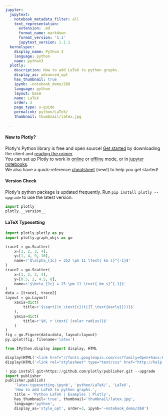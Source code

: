 ```yaml
---
jupyter:
  jupytext:
    notebook_metadata_filter: all
    text_representation:
      extension: .md
      format_name: markdown
      format_version: '1.1'
      jupytext_version: 1.1.1
  kernelspec:
    display_name: Python 3
    language: python
    name: python3
  plotly:
    description: How to add LaTeX to python graphs.
    display_as: advanced_opt
    has_thumbnail: true
    ipynb: ~notebook_demo/268
    language: python
    layout: base
    name: LaTeX
    order: 3
    page_type: u-guide
    permalink: python/LaTeX/
    thumbnail: thumbnail/latex.jpg
    
---
```


#### New to Plotly?
Plotly's Python library is free and open source! [Get started](https://plot.ly/python/getting-started/) by downloading the client and [reading the primer](https://plot.ly/python/getting-started/).
<br>You can set up Plotly to work in [online](https://plot.ly/python/getting-started/#initialization-for-online-plotting) or [offline](https://plot.ly/python/getting-started/#initialization-for-offline-plotting) mode, or in [jupyter notebooks](https://plot.ly/python/getting-started/#start-plotting-online).
<br>We also have a quick-reference [cheatsheet](https://images.plot.ly/plotly-documentation/images/python_cheat_sheet.pdf) (new!) to help you get started!


#### Version Check
Plotly's python package is updated frequently. Run `pip install plotly --upgrade` to use the latest version.

```python
import plotly
plotly.__version__
```

#### LaTeX Typesetting

```python
import plotly.plotly as py
import plotly.graph_objs as go

trace1 = go.Scatter(
    x=[1, 2, 3, 4],
    y=[1, 4, 9, 16],
    name=r'$\alpha_{1c} = 352 \pm 11 \text{ km s}^{-1}$'
)
trace2 = go.Scatter(
    x=[1, 2, 3, 4],
    y=[0.5, 2, 4.5, 8],
    name=r'$\beta_{1c} = 25 \pm 11 \text{ km s}^{-1}$'
)
data = [trace1, trace2]
layout = go.Layout(
    xaxis=dict(
        title=r'$\sqrt{(n_\text{c}(t|{T_\text{early}}))}$'
    ),
    yaxis=dict(
        title=r'$d, r \text{ (solar radius)}$'
    )
)
fig = go.Figure(data=data, layout=layout)
py.iplot(fig, filename='latex')
```

```python
from IPython.display import display, HTML

display(HTML('<link href="//fonts.googleapis.com/css?family=Open+Sans:600,400,300,200|Inconsolata|Ubuntu+Mono:400,700" rel="stylesheet" type="text/css" />'))
display(HTML('<link rel="stylesheet" type="text/css" href="http://help.plot.ly/documentation/all_static/css/ipython-notebook-custom.css">'))

! pip install git+https://github.com/plotly/publisher.git --upgrade
import publisher
publisher.publish(
    'latex-typesetting.ipynb', 'python/LaTeX/', 'LaTeX',
    'How to add LaTeX to python graphs.',
    title = 'Python LaTeX | Examples | Plotly',
    has_thumbnail='true', thumbnail='thumbnail/latex.jpg',
    language='python',
    display_as='style_opt', order=3, ipynb='~notebook_demo/268')
```

```python

```
